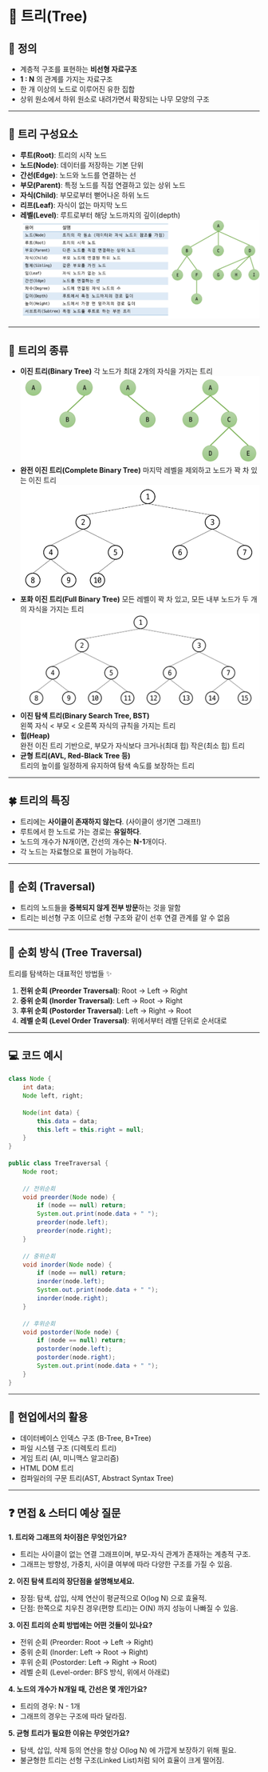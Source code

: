 # 🌳 트리(Tree)

## 📌 정의
- 계층적 구조를 표현하는 **비선형 자료구조**  
- **1 : N** 의 관계를 가지는 자료구조  
- 한 개 이상의 노드로 이루어진 유한 집합  
- 상위 원소에서 하위 원소로 내려가면서 확장되는 나무 모양의 구조  

---

## 🌱 트리 구성요소
- **루트(Root)**: 트리의 시작 노드  
- **노드(Node)**: 데이터를 저장하는 기본 단위  
- **간선(Edge)**: 노드와 노드를 연결하는 선  
- **부모(Parent)**: 특정 노드를 직접 연결하고 있는 상위 노드  
- **자식(Child)**: 부모로부터 뻗어나온 하위 노드  
- **리프(Leaf)**: 자식이 없는 마지막 노드  
- **레벨(Level)**: 루트로부터 해당 노드까지의 깊이(depth)
  ![트리용어](./img/트리용어.png "트리용어")  

---

## 🌿 트리의 종류
- **이진 트리(Binary Tree)**
  각 노드가 최대 2개의 자식을 가지는 트리  
  ![이진트리](./img/이진트리.png "이진트리")  
- **완전 이진 트리(Complete Binary Tree)**
  마지막 레벨을 제외하고 노드가 꽉 차 있는 이진 트리  
  ![완전이진트리](./img/완전이진트리.png "완전이진트리")  
- **포화 이진 트리(Full Binary Tree)**
  모든 레벨이 꽉 차 있고, 모든 내부 노드가 두 개의 자식을 가지는 트리  
  ![포화이진트리](./img/포화이진트리.png "포화이진트리")  
- **이진 탐색 트리(Binary Search Tree, BST)**  
  왼쪽 자식 < 부모 < 오른쪽 자식의 규칙을 가지는 트리  
- **힙(Heap)**  
  완전 이진 트리 기반으로, 부모가 자식보다 크거나(최대 힙) 작은(최소 힙) 트리  
- **균형 트리(AVL, Red-Black Tree 등)**  
  트리의 높이를 일정하게 유지하여 탐색 속도를 보장하는 트리  

---

## 🍀 트리의 특징
- 트리에는 **사이클이 존재하지 않는다**. (사이클이 생기면 그래프!)  
- 루트에서 한 노드로 가는 경로는 **유일하다**.  
- 노드의 개수가 N개이면, 간선의 개수는 **N-1**개이다.  
- 각 노드는 자료형으로 표현이 가능하다.  

---

## 🔄 순회 (Traversal)
- 트리의 노드들을 **중복되지 않게 전부 방문**하는 것을 말함
- 트리는 비선형 구조 이므로 선형 구조와 같이 선후 연결 관계를 알 수 없음

---

## 🔄 순회 방식 (Tree Traversal)
트리를 탐색하는 대표적인 방법들 ✨  

1. **전위 순회 (Preorder Traversal)**: Root → Left → Right  
2. **중위 순회 (Inorder Traversal)**: Left → Root → Right  
3. **후위 순회 (Postorder Traversal)**: Left → Right → Root  
4. **레벨 순회 (Level Order Traversal)**: 위에서부터 레벨 단위로 순서대로  

---

## 💻 코드 예시

```java
class Node {
    int data;
    Node left, right;

    Node(int data) {
        this.data = data;
        this.left = this.right = null;
    }
}

public class TreeTraversal {
    Node root;

    // 전위순회
    void preorder(Node node) {
        if (node == null) return;
        System.out.print(node.data + " ");
        preorder(node.left);
        preorder(node.right);
    }

    // 중위순회
    void inorder(Node node) {
        if (node == null) return;
        inorder(node.left);
        System.out.print(node.data + " ");
        inorder(node.right);
    }

    // 후위순회
    void postorder(Node node) {
        if (node == null) return;
        postorder(node.left);
        postorder(node.right);
        System.out.print(node.data + " ");
    }
}
```

---

## 🏢 현업에서의 활용
- 데이터베이스 인덱스 구조 (B-Tree, B+Tree)
- 파일 시스템 구조 (디렉토리 트리)
- 게임 트리 (AI, 미니맥스 알고리즘)
- HTML DOM 트리
- 컴파일러의 구문 트리(AST, Abstract Syntax Tree)

---

## ❓ 면접 & 스터디 예상 질문
**1. 트리와 그래프의 차이점은 무엇인가요?**
- 트리는 사이클이 없는 연결 그래프이며, 부모-자식 관계가 존재하는 계층적 구조.
- 그래프는 방향성, 가중치, 사이클 여부에 따라 다양한 구조를 가질 수 있음.

**2. 이진 탐색 트리의 장단점을 설명해보세요.**
- 장점: 탐색, 삽입, 삭제 연산이 평균적으로 O(log N) 으로 효율적.
- 단점: 한쪽으로 치우친 경우(편향 트리)는 O(N) 까지 성능이 나빠질 수 있음.

**3. 이진 트리의 순회 방법에는 어떤 것들이 있나요?**
- 전위 순회 (Preorder: Root → Left → Right)
- 중위 순회 (Inorder: Left → Root → Right)
- 후위 순회 (Postorder: Left → Right → Root)
- 레벨 순회 (Level-order: BFS 방식, 위에서 아래로)

**4. 노드의 개수가 N개일 때, 간선은 몇 개인가요?**
- 트리의 경우: N - 1개
- 그래프의 경우는 구조에 따라 달라짐.

**5. 균형 트리가 필요한 이유는 무엇인가요?**
- 탐색, 삽입, 삭제 등의 연산을 항상 O(log N) 에 가깝게 보장하기 위해 필요.
- 불균형한 트리는 선형 구조(Linked List)처럼 되어 효율이 크게 떨어짐.

